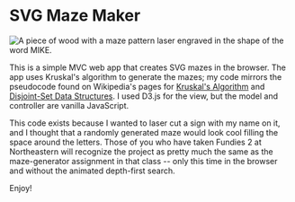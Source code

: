 # SVG Maze Maker

![A piece of wood with a maze pattern laser engraved in the shape of the word MIKE.](https://github.com/mikewheel/svg-maze-maker/blob/master/result_laser_cut.jpg?raw=true)

This is a simple MVC web app that creates SVG mazes in the browser.
The app uses Kruskal's algorithm to generate the mazes; my code 
mirrors the pseudocode found on Wikipedia's pages for 
[Kruskal's Algorithm](https://en.wikipedia.org/wiki/Kruskal%27s_algorithm) and
[Disjoint-Set Data Structures](https://en.wikipedia.org/wiki/Disjoint-set_data_structure).
I used D3.js for the view, but the model and controller are vanilla JavaScript.

This code exists because I wanted to laser cut a sign with my name on it,
and I thought that a randomly generated maze would look cool filling the
space around the letters. Those of you who have taken Fundies 2 at 
Northeastern will recognize the project as pretty much the same as the 
maze-generator assignment in that class -- only this time in the browser
and without the animated depth-first search.

Enjoy!
